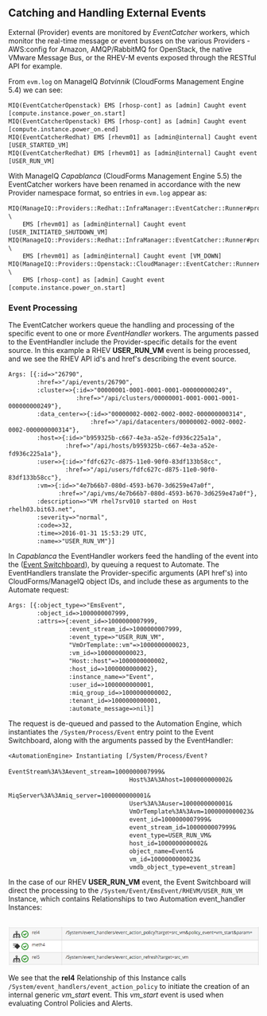 ## Catching and Handling External Events

External (Provider) events are monitored by _EventCatcher_ workers, which monitor the real-time message or event busses on the various Providers - AWS:config for Amazon, AMQP/RabbitMQ for OpenStack, the native VMware Message Bus, or the RHEV-M events exposed through the RESTful API for example.

From `evm.log` on ManageIQ _Botvinnik_ (CloudForms Management Engine 5.4) we can see:

```
MIQ(EventCatcherOpenstack) EMS [rhosp-cont] as [admin] Caught event [compute.instance.power_on.start]
MIQ(EventCatcherOpenstack) EMS [rhosp-cont] as [admin] Caught event [compute.instance.power_on.end]
MIQ(EventCatcherRedhat) EMS [rhevm01] as [admin@internal] Caught event [USER_STARTED_VM]
MIQ(EventCatcherRedhat) EMS [rhevm01] as [admin@internal] Caught event [USER_RUN_VM]
```

With ManageIQ _Capablanca_ (CloudForms Management Engine 5.5) the EventCatcher workers have been renamed in accordance with the new Provider namespace format, so entries in `evm.log` appear as:

```
MIQ(ManageIQ::Providers::Redhat::InfraManager::EventCatcher::Runner#process_event) \
	EMS [rhevm01] as [admin@internal] Caught event [USER_INITIATED_SHUTDOWN_VM]
MIQ(ManageIQ::Providers::Redhat::InfraManager::EventCatcher::Runner#process_event) \
 	EMS [rhevm01] as [admin@internal] Caught event [VM_DOWN]
MIQ(ManageIQ::Providers::Openstack::CloudManager::EventCatcher::Runner#process_event) \
 	EMS [rhosp-cont] as [admin] Caught event [compute.instance.power_on.start]
```

### Event Processing

The EventCatcher workers queue the handling and processing of the specific event to one or more _EventHandler_ workers. The arguments passed to the EventHandler include the Provider-specific details for the event source. In this example a RHEV **USER\_RUN\_VM** event is being processed, and we see the RHEV API id's and href's describing the event source.

```
Args: [{:id=>"26790",
        :href=>"/api/events/26790",
        :cluster=>{:id=>"00000001-0001-0001-0001-000000000249",
                   :href=>"/api/clusters/00000001-0001-0001-0001-000000000249"},
        :data_center=>{:id=>"00000002-0002-0002-0002-000000000314",
                       :href=>"/api/datacenters/00000002-0002-0002-0002-000000000314"},
        :host=>{:id=>"b959325b-c667-4e3a-a52e-fd936c225a1a",
                :href=>"/api/hosts/b959325b-c667-4e3a-a52e-fd936c225a1a"},
        :user=>{:id=>"fdfc627c-d875-11e0-90f0-83df133b58cc",
                :href=>"/api/users/fdfc627c-d875-11e0-90f0-83df133b58cc"},
        :vm=>{:id=>"4e7b66b7-080d-4593-b670-3d6259e47a0f",
              :href=>"/api/vms/4e7b66b7-080d-4593-b670-3d6259e47a0f"},
        :description=>"VM rhel7srv010 started on Host rhelh03.bit63.net",
        :severity=>"normal",
        :code=>32,
        :time=>2016-01-31 15:53:29 UTC,
        :name=>"USER_RUN_VM"}]
```
In _Capablanca_ the EventHandler workers feed the handling of the event into the ([Event Switchboard](./event_switchboard.md)), by queuing a request to Automate. The EventHandlers translate the Provider-specific arguments (API href's) into CloudForms/ManageIQ object IDs, and include these as arguments to the Automate request:

```
Args: [{:object_type=>"EmsEvent",
        :object_id=>1000000007999,
        :attrs=>{:event_id=>1000000007999,
                 :event_stream_id=>1000000007999,
                 :event_type=>"USER_RUN_VM",
                 "VmOrTemplate::vm"=>1000000000023,
                 :vm_id=>1000000000023,
                 "Host::host"=>1000000000002,
                 :host_id=>1000000000002},
                 :instance_name=>"Event",
                 :user_id=>1000000000001,
                 :miq_group_id=>1000000000002,
                 :tenant_id=>1000000000001,
                 :automate_message=>nil}]
```

The request is de-queued and passed to the Automation Engine, which instantiates the `/System/Process/Event` entry point to the Event Switchboard, along with the arguments passed by the EventHandler:

```
<AutomationEngine> Instantiating [/System/Process/Event?
                                  EventStream%3A%3Aevent_stream=1000000007999&
                                  Host%3A%3Ahost=1000000000002&
                                  MiqServer%3A%3Amiq_server=1000000000001&
                                  User%3A%3Auser=1000000000001&
                                  VmOrTemplate%3A%3Avm=1000000000023&
                                  event_id=1000000007999&
                                  event_stream_id=1000000007999&
                                  event_type=USER_RUN_VM&
                                  host_id=1000000000002&
                                  object_name=Event&
                                  vm_id=1000000000023&
                                  vmdb_object_type=event_stream]
```
In the case of our RHEV **USER\_RUN\_VM** event, the Event Switchboard will direct the processing to the `/System/Event/EmsEvent/RHEVM/USER_RUN_VM` Instance, which contains Relationships to two Automation event\_handler Instances:
<br> <br>

![screenshot](images/screenshot12.png)

We see that the **rel4** Relationship of this Instance calls `/System/event_handlers/event_action_policy` to initiate the creation of an internal generic _vm\_start_ event. This _vm\_start_ event is used when evaluating Control Policies and Alerts.